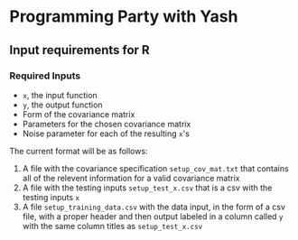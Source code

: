 # Programming Party with Yash


## Input requirements for R
### Required Inputs
* `x`, the input function
* `y`, the output function
* Form of the covariance matrix
* Parameters for the chosen covariance matrix
* Noise parameter for each of the resulting `x`'s

The current format will be as follows:
1. A file with the covariance specification `setup_cov_mat.txt` that contains all of the relevent information for a valid covariance matrix
2. A file with the testing inputs `setup_test_x.csv` that is a csv with the testing inputs `x`
3. A file `setup_training_data.csv` with the data input, in the form of a csv file, with a proper header and then output labeled in a column called `y` with the same column titles as `setup_test_x.csv`